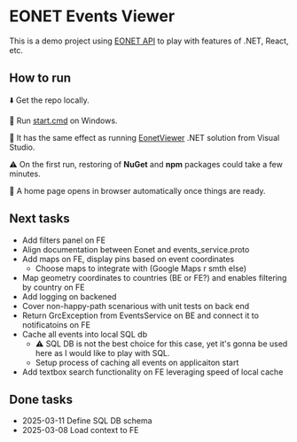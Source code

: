 # EONET Events Viewer

This is a demo project using [EONET API](https://eonet.gsfc.nasa.gov/docs/v3) to play with features of .NET, React, etc.

## How to run

⬇️ Get the repo locally.

🚀 Run [start.cmd](/start.cmd) on Windows.

🦄 It has the same effect as running [EonetViewer](backend\EonetViewer\EonetViewer.sln) .NET solution from Visual Studio.

⚠️ On the first run, restoring of **NuGet** and **npm** packages could take a few minutes.

🔗 A home page opens in browser automatically once things are ready.

## Next tasks

- Add filters panel on FE
- Align documentation between Eonet and events_service.proto
- Add maps on FE, display pins based on event coordinates
  - Choose maps to integrate with (Google Maps r smth else)
- Map geometry coordinates to countries (BE or FE?) and enables filtering by country on FE
- Add logging on backened
- Cover non-happy-path scenarious with unit tests on back end
- Return GrcException from EventsService on BE and connect it to notificatoins on FE
- Cache all events into local SQL db
  - ⚠️ SQL DB is not the best choice for this case, yet it's gonna be used here as I would like to play with SQL.
  - Setup process of caching all events on applicaiton start
- Add textbox search functionality on FE leveraging speed of local cache

## Done tasks

- 2025-03-11 Define SQL DB schema
- 2025-03-08 Load context to FE
